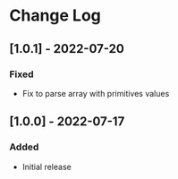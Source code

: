 # Change Log

## [1.0.1] - 2022-07-20
### Fixed
- Fix to parse array with primitives values
## [1.0.0] - 2022-07-17
### Added
- Initial release